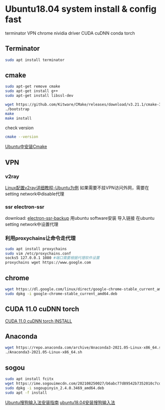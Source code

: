 # Ubuntu18.04 system install & config fast
terminator
VPN
chrome
nividia driver
CUDA
cuDNN
conda
torch

## Terminator
```bash
sudo apt install terminator
```
## cmake
```bash
sudo apt-get remove cmake
sudo apt-get install g++
sudo apt-get install libssl-dev

wget https://github.com/Kitware/CMake/releases/download/v3.21.1/cmake-3.21.1.tar.gz
./bootstrap
make 
make install
```
check version
```bash
cmake --version
```
[Ubuntu中安装Cmake](https://www.cnblogs.com/yanqingyang/p/12731855.html)

##  VPN
### v2ray
[Linux配置v2ray详细教程-Ubuntu为例](https://mahongfei.com/1776.html)
如果需要不挂VPN访问外网，需要在setting network中disable代理

### ssr electron-ssr
download: [electron-ssr-backup](https://github.com/qingshuisiyuan/electron-ssr-backup/releases)
用ubuntu software安装
导入链接
在ubuntu setting network中设置代理

### 利用proxychains让命令走代理
```bash
sudo apt install proxychains
sudo vim /etc/proxychains.conf
socks5 127.0.0.1 1080 #端口需要根据代理软件设置
proxychains wget https://www.google.com
```

## chrome 
```bash
wget https://dl.google.com/linux/direct/google-chrome-stable_current_amd64.deb
sudo dpkg -i google-chrome-stable_current_amd64.deb
```
## CUDA 11.0 cuDNN torch
[CUDA 11.0 cuDNN torch INSTALL](https://github.com/TwilightZrui/Linux-Ubuntu/blob/main/CUDA.md)

## Anaconda
```bash
wget https://repo.anaconda.com/archive/Anaconda3-2021.05-Linux-x86_64.sh
./Anaconda3-2021.05-Linux-x86_64.sh
```
## sogou 
```bash
sudo apt install fcitx
wget https://ime.sogouimecdn.com/202108250027/b6abc77d89542b7352010c7cd7e88b36/dl/index/1612260778/sogoupinyin_2.4.0.3469_amd64.deb
sudo dpkg -i sogoupinyin_2.4.0.3469_amd64.deb
sudo apt -f install
```
[Ubuntu搜狗输入法安装指南](https://pinyin.sogou.com/linux/help.php)
[ubuntu18.04安装搜狗输入法](https://jingyan.baidu.com/article/6c67b1d6d304f76687bb1e94.html)
